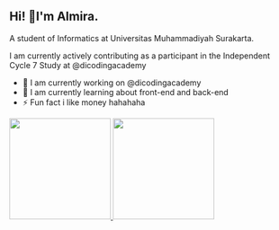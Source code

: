 ## Hi! 👋I'm Almira.

A student of Informatics at Universitas Muhammadiyah Surakarta.<br>

I am currently actively contributing as a participant in the Independent Cycle 7 Study at @dicodingacademy<br>

- 🔭 I am currently working on @dicodingacademy
- 🌱 I am currently learning about front-end and back-end
- ⚡ Fun fact i like money hahahaha


<p align="left">
<a href="https://github.com/AlmiraPutriW">
  <img height="180em" src="https://github-readme-stats-eight-theta.vercel.app/api?username=penuliscode&show_icons=true&theme=algolia&include_all_commits=true&count_private=true"/>
  <img height="180em" src="https://github-readme-stats-eight-theta.vercel.app/api/top-langs/?username=penuliscode&layout=compact&layout=compact&theme=algolia"/>
</a>
</p>
<!--
**AlmiraPutriW/AlmiraPutriW** is a ✨ _special_ ✨ repository because its `README.md` (this file) appears on your GitHub profile.

Here are some ideas to get you started:

- 🔭 I’m currently working on ...
- 🌱 I’m currently learning ...
- 👯 I’m looking to collaborate on ...
- 🤔 I’m looking for help with ...
- 💬 Ask me about ...
- 📫 How to reach me: ...
- 😄 Pronouns: ...
- ⚡ Fun fact: ...
-->
